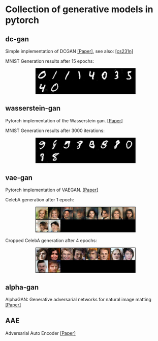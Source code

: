 # Collection of generative models in pytorch

## dc-gan
Simple implementation of DCGAN [[Paper]](https://arxiv.org/abs/1511.06434), see also: [[cs231n]](http://cs231n.stanford.edu/)

MNIST Generation results after 15 epochs:

<p align="center">
    <img src="assets/DCGAN.png" width="315"\>
</p>


## wasserstein-gan
Pytorch implementation of the Wasserstein gan. [[Paper]](https://arxiv.org/abs/1701.07875)

MNIST Generation results after 3000 iterations:

<p align="center">
    <img src="assets/wgan_generation.png" width="315"\>
</p>


## vae-gan
Pytorch implementation of VAEGAN. [[Paper]](https://arxiv.org/abs/1512.09300)

CelebA generation after 1 epoch:
<p align="center">
    <img src="assets/veagan_0.png" width="315"\>
</p>

Cropped CelebA generation after 4 epochs:
<p align="center">
    <img src="assets/veagan_crop_4.png" width="315"\>
</p>

## alpha-gan
AlphaGAN: Generative adversarial networks for natural image matting [[Paper]](https://arxiv.org/abs/1807.10088)


## AAE
Adversarial Auto Encoder [[Paper]](https://arxiv.org/abs/1511.05644)

